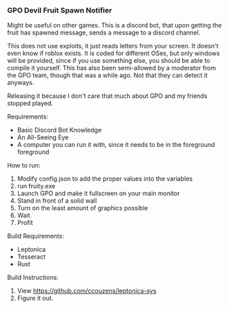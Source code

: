 ### GPO Devil Fruit Spawn Notifier

Might be useful on other games.
This is a discord bot, that upon getting the fruit has spawned message, sends a message to a discord channel.

This does not use exploits, it just reads letters from your screen. It doesn't even know if roblox exists.
It is coded for different OSes, but only windows will be provided, since if you use something else, you should be able to compile it yourself.
This has also been semi-allowed by a moderator from the GPO team, though that was a while ago. Not that they can detect it anyways.

Releasing it because I don't care that much about GPO and my friends stopped played.

Requirements:

- Basic Discord Bot Knowledge
- An All-Seeing Eye
- A computer you can run it with, since it needs to be in the foreground foreground

How to run:

1. Modify config.json to add the proper values into the variables
2. run fruity.exe
3. Launch GPO and make it fullscreen on your main monitor
4. Stand in front of a solid wall
5. Turn on the least amount of graphics possible
6. Wait
7. Profit

Build Requirements:

- Leptonica
- Tesseract
- Rust

Build Instructions:

1. View https://github.com/ccouzens/leptonica-sys
2. Figure it out.
